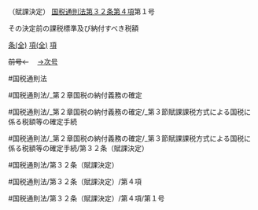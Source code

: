 （賦課決定）
[国税通則法第３２条第４項](国税通則法＿＿＿＿＿第３２条第４項)第１号

その決定前の課税標準及び納付すべき税額

[条(全)](国税通則法＿＿＿＿＿第３２条_.md)    [項(全)](国税通則法＿＿＿＿＿第３２条第４項_.md)    [項](国税通則法＿＿＿＿＿第３２条第４項.md)

~~前号←~~　  [→次号](国税通則法＿＿＿＿＿第３２条第４項第２号.md)

#国税通則法

#国税通則法/_第２章国税の納付義務の確定

#国税通則法/_第２章国税の納付義務の確定/_第３節賦課課税方式による国税に係る税額等の確定手続

#国税通則法/_第２章国税の納付義務の確定/_第３節賦課課税方式による国税に係る税額等の確定手続/第３２条（賦課決定）

#国税通則法/第３２条（賦課決定）

#国税通則法/第３２条（賦課決定）/第４項

#国税通則法/第３２条（賦課決定）/第４項/第１号

